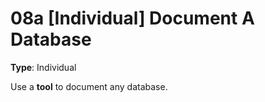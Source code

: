 # 08a [Individual] Document A Database

**Type**: Individual

Use a **tool** to document any database. 